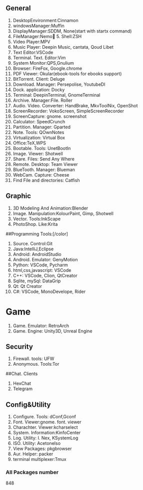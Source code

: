 
## General

1. DesktopEnvironment:Cinnamon
2. windowsManager:Muffin
3. DisplayManager:SDDM, None(start with startx command)
4. FileManager:Nemo
َ5. Shell:ZSH
6. Video Player:MPV
7. Music Player: Deepin Music, cantata, Qoud Libet
8. Text Editor:VSCode
9. Terminal. Text. Editor:Vim
10. System Monitor:QPS,Gnulium
11. Browser: FireFox, Google.chrome
12. PDF Viewer: Okular(ebook-tools for ebooks support)
13. BitTorrent. Client: Deluge
14. Download. Manager: Persepolise, YoutubeDl
15. Dock. application: Docky
16. Terminal: DeepinTerminal, GnomeTerminal
17. Archive. Manager:File. Roller
18. Audio. Video. Converter: HandBrake, MkvToolNix, OpenShot
19. ScreenRecorder: VokoScreen, SimpleScreenRecorder
20. ScreenCapture: gnome. screenshot
21. Calculator: SpeedCrunch
22. Partition. Manager: Gparted
23. Note. Tools: QOwnNotes
24. Virtualization: Virtual Box
25. Office:TeX,WPS
26. Bootable. Tools: UnetBootIn
27. Image. Viewer: Shotwell
28. Share. Files: Send Any Where
29. Remote. Desktop: Team Viewer
30. BlueTooth. Manager: Blueman
31. WebCam. Capture: Cheese
32. Find File and directories: Catfish

## Graphic
1. 3D Modeling And Animation:Blender
2. Image. Manipulation:KolourPaint, Gimp, Shotwell
3. Vector. Tools:InkScape
4. PhotoShop. Like:Krita

##Programming Tools:[/color]
1. Source. Control:Git
2. Java:IntelliJ,Eclipse
3. Android: AndroidStudio
4. Android. Emulator: GenyMotion
5. Python: VSCode, Pycharm
6. html,css,javascript: VSCode
7. C++: VSCode, Clion, QtCreator
8. Sqlite, mySql: DataGrip
9. Qt: Qt Creator
10. C#: VSCode, MonoDevelope, Rider

# Game
1. Game. Emulator: RetroArch
2. Game. Engine: Unity3D, Unreal Engine

## Security
1. Firewall. tools: UFW
2. Anonymous. Tools:Tor

##Chat. Clients
1. HexChat
2. Telegram

## Config&Utility
1. Configure. Tools: dConf,Gconf
2. Font. Viewer:gnome. font. viewer
3. Charachter. Viewer:kcharselect 
4. System. Information:KinfoCenter
5. Log. Utility: I. Nex, KSystemLog 
6. ISO. Utility: AcetoneIso
7. View Packages: pkgbrowser
8. Aur. Helper: packer
9. terminal multiplexer:Tmux

### All Packages number
848
